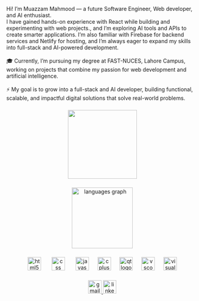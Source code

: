 <p align="left">Hi! I’m Muazzam Mahmood — a future Software Engineer, Web developer, and AI enthusiast.<br>I have gained hands-on experience with React while building and experimenting with web projects., and I’m exploring AI tools and APIs to create smarter applications. I’m also familiar with Firebase for backend services and Netlify for hosting, and I’m always eager to expand my skills into full-stack and AI-powered development.<br><br>🎓 Currently, I’m pursuing my degree at FAST-NUCES, Lahore Campus, working on projects that combine my passion for web development and artificial intelligence.<br><br>⚡ My goal is to grow into a full-stack and AI developer, building functional, scalable, and impactful digital solutions that solve real-world problems.</p>

###

<div align="center">
  <img height="181" src="https://media3.giphy.com/media/v1.Y2lkPTc5MGI3NjExaXl2dDFqdnlnYXlmaDhkeWJxeDhhcGlxaWZxYnJ4YXl1ZGM3b3d2ciZlcD12MV9pbnRlcm5hbF9naWZfYnlfaWQmY3Q9Zw/f3iwJFOVOwuy7K6FFw/giphy.gif"  />
</div>

###

<div align="center">
  <img src="https://github-readme-stats.vercel.app/api/top-langs?username=Muazzam-Mahmood&locale=en&hide_title=false&layout=compact&card_width=320&langs_count=5&theme=dracula&hide_border=false" height="160" alt="languages graph"  />
</div>

###

<div align="center">
  <img src="https://cdn.jsdelivr.net/gh/devicons/devicon/icons/html5/html5-original.svg" height="35" alt="html5 logo"  />
  <img width="20" />
  <img src="https://cdn.jsdelivr.net/gh/devicons/devicon/icons/css3/css3-original.svg" height="35" alt="css logo"  />
  <img width="20" />
  <img src="https://cdn.jsdelivr.net/gh/devicons/devicon/icons/javascript/javascript-original.svg" height="35" alt="javascript logo"  />
  <img width="15" />
  <img src="https://cdn.jsdelivr.net/gh/devicons/devicon/icons/cplusplus/cplusplus-original.svg" height="35" alt="cplusplus logo"  />
  <img width="15" />
  <img src="https://cdn.jsdelivr.net/gh/devicons/devicon/icons/qt/qt-original.svg" height="35" alt="qt logo"  />
  <img width="15" />
  <img src="https://cdn.jsdelivr.net/gh/devicons/devicon/icons/vscode/vscode-original.svg" height="35" alt="vscode logo"  />
  <img width="15" />
  <img src="https://cdn.jsdelivr.net/gh/devicons/devicon/icons/visualstudio/visualstudio-plain.svg" height="35" alt="visualstudio logo"  />
</div>

###

<div align="center">
  <a href="mailto:muazzamm024@gmail.com" target="_blank">
    <img src="https://img.shields.io/static/v1?message=Gmail&logo=gmail&label=&color=D14836&logoColor=white&labelColor=&style=for-the-badge" height="35" alt="gmail logo"  />
  </a>
  <a href="https://www.linkedin.com/in/muazzam-mahmood-3b977a296" target="_blank">
    <img src="https://img.shields.io/static/v1?message=LinkedIn&logo=linkedin&label=&color=0077B5&logoColor=white&labelColor=&style=for-the-badge" height="35" alt="linkedin logo"  />
  </a>
</div>

###


